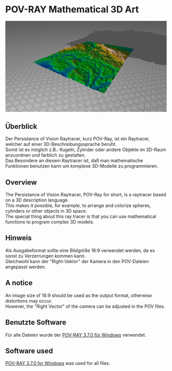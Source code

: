 # POV-RAY Mathematical 3D Art

![image](https://github.com/NeuralCortex/POV_RAY/blob/main/images/readme.png)

## Überblick

Der Persistance of Vision Raytracer, kurz POV-Ray, ist ein Raytracer, welcher auf einer 3D-Beschreibungssprache beruht.</br>
Somit ist es möglich z.B.: Kugeln, Zylinder oder andere Objekte im 3D-Raum anzuordnen und farblich zu gestalten.</br>
Das Besondere an diesem Raytracer ist, daß man mathematische Funktionen benutzen kann um komplexe 3D-Modelle zu programmieren.</br>

## Overview

The Persistance of Vision Raytracer, POV-Ray for short, is a raytracer based on a 3D description language.</br>
This makes it possible, for example, to arrange and colorize spheres, cylinders or other objects in 3D space.</br>
The special thing about this ray tracer is that you can use mathematical functions to program complex 3D models.</br>

## Hinweis

Als Ausgabeformat sollte eine Bildgröße 16:9 verwendet werden, da es sonst zu Verzerrungen kommen kann.</br>
Gleichwohl kann der "Right-Vektor" der Kamera in den POV-Dateien angepasst werden.

## A notice

An image size of 16:9 should be used as the output format, otherwise distortions may occur.</br>
However, the "Right Vector" of the camera can be adjusted in the POV files.

## Benutzte Software

Für alle Dateien wurde der [POV-RAY 3.7.0 für Windows](http://www.povray.org/) verwendet.

## Software used

[POV-RAY 3.7.0 for Windows](http://www.povray.org/) was used for all files.
